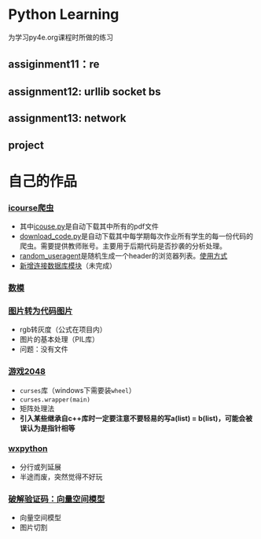 # Python Learning
为学习py4e.org课程时所做的练习

## assiginment11：re

## assignment12: urllib socket bs

## assignment13: network

## project

# 自己的作品

### [icourse爬虫](https://github.com/merak0514/python/tree/master/project/icourse)
+ 其中[icouse.py](https://github.com/merak0514/python/blob/master/project/icourse/icourse.py)是自动下载其中所有的pdf文件
+ [download_code.py](https://github.com/merak0514/python/blob/master/project/icourse/download_code.py)是自动下载其中每学期每次作业所有学生的每一份代码的爬虫。需要提供教师账号。主要用于后期代码是否抄袭的分析处理。
+ [random_useragent](https://github.com/merak0514/python/blob/master/project/icourse/random_useragent)是随机生成一个header的浏览器列表。[使用方式](https://gitee.com/merak0514/python/blob/master/project/icourse/random_useragent)
+ [新增连接数据库模块](https://github.com/merak0514/python/blob/master/project/icourse/ModuleIcourse.py)（未完成）

### [数模](https://github.com/merak0514/python/tree/master/mathematical_modeling)

### [图片转为代码图片](https://github.com/merak0514/python/tree/master/project/picture_to_asciiPicture)
+ rgb转灰度（公式在项目内）
+ 图片的基本处理（PIL库）
+ 问题：没有文件

### [游戏2048](https://github.com/merak0514/python/blob/master/project/2048/)
+ `curses`库（windows下需要装`wheel`）
+ `curses.wrapper(main)`
+ 矩阵处理法
+ **引入某些继承自c++库时一定要注意不要轻易的写a(list) = b(list)，可能会被误认为是指针相等**

### [wxpython](https://github.com/merak0514/python/tree/master/project/wxpython)
+ 分行或列延展
+ 半途而废，突然觉得不好玩

### [破解验证码：向量空间模型](https://github.com/merak0514/python/tree/master/project/crack_captcha)
+ 向量空间模型
+ 图片切割

